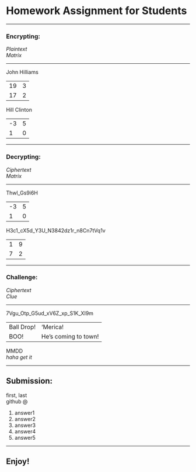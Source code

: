 # Homework Assignment for Students

---
### Encrypting:
<i>Plaintext<br>
Matrix</i>

---
John Hilliams
<table>
  <tr>
    <td>19</td>
    <td>3</td>
  </tr>
  <tr>
    <td>17</td>
    <td>2</td>
  </tr>
</table>

Hill Clinton
<table>
  <tr>
    <td>-3</td>
    <td>5</td>
  </tr>
  <tr>
    <td>1</td>
    <td>0</td>
  </tr>
</table>

---
### Decrypting:
<i>Ciphertext<br>
Matrix</i>

---
Thwl_Gs9i6H
<table>
  <tr>
    <td>-3</td>
    <td>5</td>
  </tr>
  <tr>
    <td>1</td>
    <td>0</td>
  </tr>
</table>

H3c1_cX5d_Y3U_N3842dz1r_n8Cn7tVq1v
<table>
  <tr>
    <td>1</td>
    <td>9</td>
  </tr>
  <tr>
    <td>7</td>
    <td>2</td>
  </tr>
</table>

---
### Challenge:
<i>Ciphertext<br>
Clue</i>

---
7Vgu_Otp_G5ud_xV6Z_xp_S1K_XI9m
<table>
  <tr>
    <td>Ball Drop!</td>
    <td>‘Merica!</td>
  </tr>
  <tr>
    <td>BOO!</td>
    <td>He’s coming to town!</td>
  </tr>
</table>
MMDD <br>
<i>haha get it</i>

---
## Submission:
first, last<br>
github @<br>

1) answer1
2) answer2
3) answer3
4) answer4
5) answer5

---
## Enjoy!

